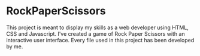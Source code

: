# RockPaperScissors

This project is meant to display my skills as a web developer using HTML, CSS and Javascript.
I've created a game of Rock Paper Scissors with an interactive user interface.
Every file used in this project has been developed by me.